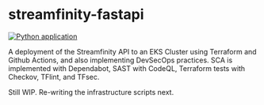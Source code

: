 # streamfinity-fastapi
[![Python application](https://github.com/olumayor99/streamfinity-eks/actions/workflows/main.yml/badge.svg)](https://github.com/olumayor99/streamfinity-eks/actions/workflows/main.yml)

A deployment of the Streamfinity API to an EKS Cluster using Terraform and Github Actions, and also implementing DevSecOps practices. SCA is implemented with Dependabot, SAST with CodeQL, Terraform tests with Checkov, TFlint, and TFsec.

Still WIP. Re-writing the infrastructure scripts next.
